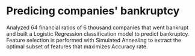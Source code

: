 # Predicing companies' bankruptcy
Analyzed 64 financial ratios of 6 thousand companies that went bankrupt and built a Logistic Regression classification model to predict bankruptcy.
Feature selection is performed with Simulated Annealing to extract the optimal subset of features that maximizes Accuracy rate.
